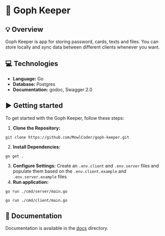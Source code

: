 # 🔐 Goph Keeper

## 💡 Overview
Goph Keeper is app for storing password, cards, texts and files. You can store locally and sync data between different clients whenever you want.

## 💻 Technologies

- **Language:** Go
- **Database:** Postgres
- **Documentation:** godoc, Swagger 2.0

## ▶️ Getting started

To get started with the Goph Keeper, follow these steps:

1. **Clone the Repository:**
```shell
git clone https://github.com/MowlCoder/goph-keeper.git
```
2. **Install Dependencies:**
```shell
go get .
```
3. **Configure Settings:** Create an `.env.client` and `.env.server` files and populate them based on the `.env.client.example` and `.env.server.example` files
4. **Run application:**
```shell
go run ./cmd/server/main.go
```
```shell
go run ./cmd/client/main.go
```

## 📝 Documentation

Documentation is available in the [docs](/docs) directory.